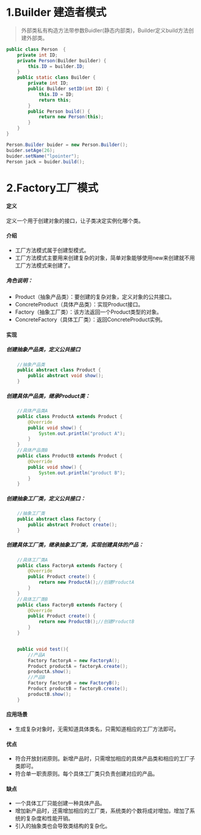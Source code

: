 # 1.Builder 建造者模式

> 外部类私有构造方法带参数Buidler(静态内部类)，Builder定义build方法创建外部类。

```java
public class Person  {
    private int ID;
    private Person(Builder builder) {
        this.ID = builder.ID;
    }
    public static class Builder {
        private int ID;
        public Builder setID(int ID) {
            this.ID = ID;
            return this;
        }
        public Person build() {
            return new Person(this);
        }
    }
}

Person.Builder buider = new Person.Builder();
buider.setAge(26);
buider.setName("lpointer");
Person jack = buider.build();
```

# 2.Factory工厂模式

#### 定义

定义一个用于创建对象的接口，让子类决定实例化哪个类。

#### 介绍

- 工厂方法模式属于创建型模式。
- 工厂方法模式主要用来创建复杂的对象，简单对象能够使用new来创建就不用工厂方法模式来创建了。

##### 角色说明：

- Product（抽象产品类）：要创建的复杂对象，定义对象的公共接口。
- ConcreteProduct（具体产品类）：实现Product接口。
- Factory（抽象工厂类）：该方法返回一个Product类型的对象。
- ConcreteFactory（具体工厂类）：返回ConcreteProduct实例。

#### 实现

##### 创建抽象产品类，定义公共接口

```java
    //抽象产品类
    public abstract class Product {
        public abstract void show();
    }
```

##### 创建具体产品类，继承Product类：

```java
    //具体产品类A 
    public class ProductA extends Product {
        @Override
        public void show() {
            System.out.println("product A");
        }
    }
    //具体产品类B
    public class ProductB extends Product {
        @Override
        public void show() {
            System.out.println("product B");
        }
    }
```

##### 创建抽象工厂类，定义公共接口：

```java
    //抽象工厂类
    public abstract class Factory {
        public abstract Product create();
    }
```

##### 创建具体工厂类，继承抽象工厂类，实现创建具体的产品：

```java
    //具体工厂类A
    public class FactoryA extends Factory {
        @Override
        public Product create() {
            return new ProductA();//创建ProductA
        }
    }
    //具体工厂类B
    public class FactoryB extends Factory {
        @Override
        public Product create() {
            return new ProductB();//创建ProductB
        }
    }


    public void test(){
        //产品A
        Factory factoryA = new FactoryA();
        Product productA = factoryA.create();
        productA.show();
        //产品B
        Factory factoryB = new FactoryB();
        Product productB = factoryB.create();
        productB.show();
    }
```

#### 应用场景

- 生成复杂对象时，无需知道具体类名，只需知道相应的工厂方法即可。

#### 优点

- 符合开放封闭原则。新增产品时，只需增加相应的具体产品类和相应的工厂子类即可。
- 符合单一职责原则。每个具体工厂类只负责创建对应的产品。

#### 缺点

- 一个具体工厂只能创建一种具体产品。
- 增加新产品时，还需增加相应的工厂类，系统类的个数将成对增加，增加了系统的复杂度和性能开销。
- 引入的抽象类也会导致类结构的复杂化。